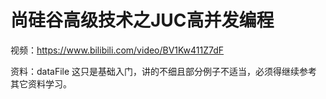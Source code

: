 # 尚硅谷高级技术之JUC高并发编程
视频：https://www.bilibili.com/video/BV1Kw411Z7dF

资料：dataFile
这只是基础入门，讲的不细且部分例子不适当，必须得继续参考其它资料学习。

